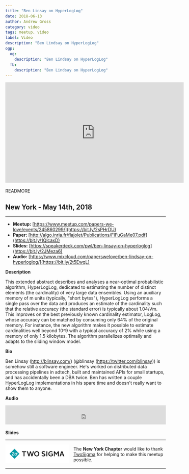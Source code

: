 ```yaml
---
title: "Ben Linsay on HyperLogLog"
date: 2018-06-13
author: Andrew Gross
category: video
tags: meetup, video
label: Video
description: "Ben Lindsay on HyperLogLog"
ogp:
  og:
    description: "Ben Lindsay on HyperLogLog"
  fb:
    description: "Ben Lindsay on HyperLogLog"
---
```


<iframe class="video" width="560" height="315" src="https://www.youtube.com/embed/y3fTaxA8PkU" frameborder="0" allowfullscreen></iframe>

READMORE

## New York - May 14th, 2018

****

* **Meetup:** [https://www.meetup.com/papers-we-love/events/245860299/](https://bit.ly/2sPHrDU)
* **Paper:** [http://algo.inria.fr/flajolet/Publications/FlFuGaMe07.pdf](https://bit.ly/1QlcaxD)
* **Slides:** [https://speakerdeck.com/pwl/ben-linsay-on-hyperloglog](https://bit.ly/2JMeza6)
* **Audio:** [https://www.mixcloud.com/paperswelove/ben-lindsay-on-hyperloglog/](https://bit.ly/2t5EwqL)

**Description**

This extended abstract describes and analyses a near-optimal probabilistic algorithm, HyperLogLog, dedicated to estimating the number of distinct elements (the cardinality) of very large data ensembles. Using an auxiliary memory of m units (typically, "short bytes"), HyperLogLog performs a single pass over the data and produces an estimate of the cardinality such that the relative accuracy (the standard error) is typically about 1.04/√m. This improves on the best previously known cardinality estimator, LogLog, whose accuracy can be matched by consuming only 64% of the original memory. For instance, the new algorithm makes it possible to estimate cardinalities well beyond 10^9 with a typical accuracy of 2% while using a memory of only 1.5 kilobytes. The algorithm parallelizes optimally and adapts to the sliding window model.


**Bio**

Ben Linsay (http://blinsay.com/) (@blinsay (https://twitter.com/blinsay)) is somehow still a software engineer. He's worked on distributed data processing pipelines in adtech, built and maintained APIs for small startups, and has accidentally been a DBA twice. Ben has written a couple HyperLogLog implementations in his spare time and doesn't really want to show them to anyone.

**Audio**

<iframe width="100%" height="60" src="https://www.mixcloud.com/widget/iframe/?hide_cover=1&mini=1&feed=%2Fpaperswelove%2Fben-lindsay-on-hyperloglog%2F" frameborder="0" ></iframe>

**Slides**

<script async class="speakerdeck-embed" data-id="03844f8896fa43eab764b79f90dcab2b" data-ratio="1.77777777777778" src="//speakerdeck.com/assets/embed.js"></script>


---

<p style="display: flex; flex-direction: row; justify-content: center; align-items: center;">
  <a href="https://www.twosigma.com/"><img src="/images/TwoSigma_RGB.jpg" alt="TwoSigma" title="TwoSigma - Platinum Sponsor of Papers We Love NYC" style="width: 200px; margin: 0 1em 0 0;"></a> <span style="flex: 1;">The <strong>New York Chapter</strong> would like to thank <a href="https://www.twosigma.com">TwoSigma</a> for helping to make this meetup possible.</span>
</p>

---
